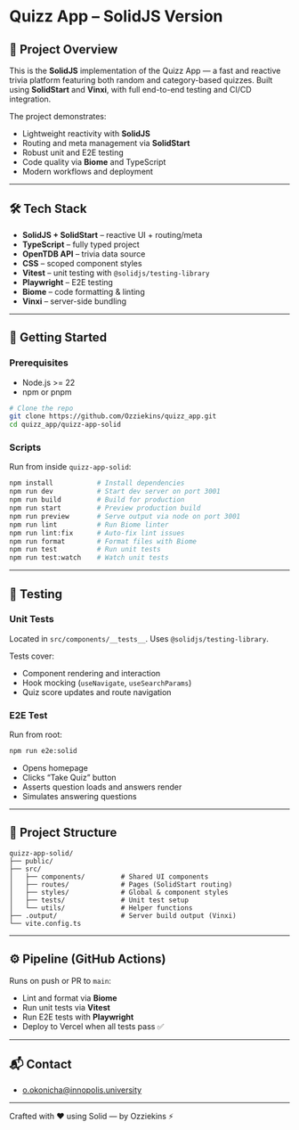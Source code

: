 # Quizz App – SolidJS Version

## 🧠 Project Overview

This is the **SolidJS** implementation of the Quizz App — a fast and reactive trivia platform featuring both random and category-based quizzes. Built using **SolidStart** and **Vinxi**, with full end-to-end testing and CI/CD integration.

The project demonstrates:
- Lightweight reactivity with **SolidJS**
- Routing and meta management via **SolidStart**
- Robust unit and E2E testing
- Code quality via **Biome** and TypeScript
- Modern workflows and deployment

---

## 🛠 Tech Stack

- **SolidJS + SolidStart** – reactive UI + routing/meta
- **TypeScript** – fully typed project
- **OpenTDB API** – trivia data source
- **CSS** – scoped component styles
- **Vitest** – unit testing with `@solidjs/testing-library`
- **Playwright** – E2E testing
- **Biome** – code formatting & linting
- **Vinxi** – server-side bundling

---

## 🚀 Getting Started

### Prerequisites
- Node.js >= 22
- npm or pnpm

```bash
# Clone the repo
git clone https://github.com/Ozziekins/quizz_app.git
cd quizz_app/quizz-app-solid
```

### Scripts
Run from inside `quizz-app-solid`:

```bash
npm install           # Install dependencies
npm run dev           # Start dev server on port 3001
npm run build         # Build for production
npm run start         # Preview production build
npm run preview       # Serve output via node on port 3001
npm run lint          # Run Biome linter
npm run lint:fix      # Auto-fix lint issues
npm run format        # Format files with Biome
npm run test          # Run unit tests
npm run test:watch    # Watch unit tests
```

---

## 🧪 Testing

### Unit Tests

Located in `src/components/__tests__`. Uses `@solidjs/testing-library`.

Tests cover:
- Component rendering and interaction
- Hook mocking (`useNavigate`, `useSearchParams`)
- Quiz score updates and route navigation

### E2E Test
Run from root:
```bash
npm run e2e:solid
```

- Opens homepage
- Clicks “Take Quiz” button
- Asserts question loads and answers render
- Simulates answering questions

---

## 🧭 Project Structure

```
quizz-app-solid/
├── public/
├── src/
│   ├── components/         # Shared UI components
│   ├── routes/             # Pages (SolidStart routing)
│   ├── styles/             # Global & component styles
│   ├── tests/              # Unit test setup
│   └── utils/              # Helper functions
├── .output/                # Server build output (Vinxi)
└── vite.config.ts
```

---

## ⚙️ Pipeline (GitHub Actions)

Runs on push or PR to `main`:
- Lint and format via **Biome**
- Run unit tests via **Vitest**
- Run E2E tests with **Playwright**
- Deploy to Vercel when all tests pass ✅

---

## 📬 Contact

- [o.okonicha@innopolis.university](mailto:o.okonicha@innopolis.university)

---

Crafted with ❤️ using Solid — by Ozziekins ⚡
